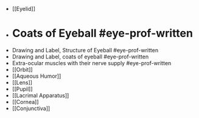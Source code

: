 - [[Eyelid]]
- # Coats of Eyeball #eye-prof-written
- Drawing and Label, Structure of Eyeball #eye-prof-written
- Drawing and Label, coats of eyeball #eye-prof-written
- Extra-ocular muscles with their nerve supply #eye-prof-written
- [[Orbit]]
- [[Aqueous Humor]]
- [[Lens]]
- [[Pupil]]
- [[Lacrimal Apparatus]]
- [[Cornea]]
- [[Conjunctiva]]